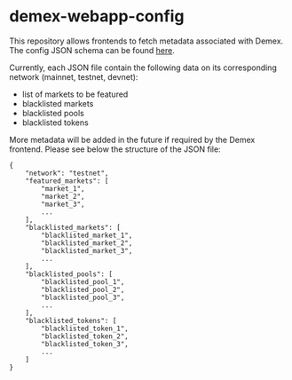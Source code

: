 # demex-webapp-config

This repository allows frontends to fetch metadata associated with Demex.
The config JSON schema can be found [here](/config.schema.json).

Currently, each JSON file contain the following data on its corresponding network (mainnet, testnet, devnet):
- list of markets to be featured
- blacklisted markets
- blacklisted pools
- blacklisted tokens

More metadata will be added in the future if required by the Demex frontend. Please see below the structure of the JSON file:

```
{
    "network": "testnet",
    "featured_markets": [
        "market_1",
        "market_2",
        "market_3",
        ...
    ],
    "blacklisted_markets": [
        "blacklisted_market_1",
        "blacklisted_market_2",
        "blacklisted_market_3",
        ...
    ],
    "blacklisted_pools": [
        "blacklisted_pool_1",
        "blacklisted_pool_2",
        "blacklisted_pool_3",
        ...
    ],
    "blacklisted_tokens": [
        "blacklisted_token_1",
        "blacklisted_token_2",
        "blacklisted_token_3",
        ...
    ]
}
```
